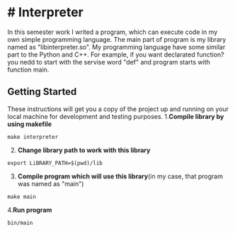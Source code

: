 # # Interpreter

In this semester work I writed a program, which can execute code in my own simple programming language. The main part of program is my library named as "libinterpreter.so". My programming language have some similar part to the Python and C++. For example, if you want declarated function? you nedd to start with the servise word "def" and program starts with function main.

## Getting Started

These instructions will get you a copy of the project up and running on your local machine for development and testing purposes.
1.**Compile library by using makefile**

```
make interpreter
```

2. **Change library path to work with this library**

```
export LiBRARY_PATH=$(pwd)/lib
```

3. **Compile program which will use this library**(in my case, that program was named as "main")

```
make main
```

4.**Run program**
```
bin/main
```
